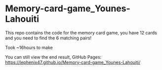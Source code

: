 # Memory-card-game_Younes-Lahouiti

This repo contains the code for the memory card game, you have 12 cards and you need to find the 6 matching pairs!

Took ~16hours to make

You can still view the end result,
GitHub Pages: https://lephenix47.github.io/Memory-card-game_Younes-Lahouiti/
